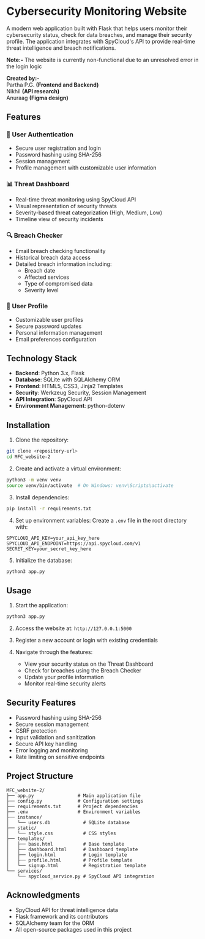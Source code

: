 # Cybersecurity Monitoring Website

A modern web application built with Flask that helps users monitor their cybersecurity status, check for data breaches, and manage their security profile. The application integrates with SpyCloud's API to provide real-time threat intelligence and breach notifications.

**Note:-** The website is currently non-functional due to an unresolved error in the login logic

**Created by:-**  
Partha P.G. **(Frontend and Backend)**  
Nikhil **(API research)**  
Anuraag **(Figma design)**  


## Features

### 🔐 User Authentication
- Secure user registration and login
- Password hashing using SHA-256
- Session management
- Profile management with customizable user information

### 📊 Threat Dashboard
- Real-time threat monitoring using SpyCloud API
- Visual representation of security threats
- Severity-based threat categorization (High, Medium, Low)
- Timeline view of security incidents

### 🔍 Breach Checker
- Email breach checking functionality
- Historical breach data access
- Detailed breach information including:
  - Breach date
  - Affected services
  - Type of compromised data
  - Severity level

### 👤 User Profile
- Customizable user profiles
- Secure password updates
- Personal information management
- Email preferences configuration

## Technology Stack

- **Backend**: Python 3.x, Flask
- **Database**: SQLite with SQLAlchemy ORM
- **Frontend**: HTML5, CSS3, Jinja2 Templates
- **Security**: Werkzeug Security, Session Management
- **API Integration**: SpyCloud API
- **Environment Management**: python-dotenv

## Installation

1. Clone the repository:
```bash
git clone <repository-url>
cd MFC_website-2
```

2. Create and activate a virtual environment:
```bash
python3 -m venv venv
source venv/bin/activate  # On Windows: venv\Scripts\activate
```

3. Install dependencies:
```bash
pip install -r requirements.txt
```

4. Set up environment variables:
Create a `.env` file in the root directory with:
```
SPYCLOUD_API_KEY=your_api_key_here
SPYCLOUD_API_ENDPOINT=https://api.spycloud.com/v1
SECRET_KEY=your_secret_key_here
```

5. Initialize the database:
```bash
python3 app.py
```

## Usage

1. Start the application:
```bash
python3 app.py
```

2. Access the website at: `http://127.0.0.1:5000`

3. Register a new account or login with existing credentials

4. Navigate through the features:
   - View your security status on the Threat Dashboard
   - Check for breaches using the Breach Checker
   - Update your profile information
   - Monitor real-time security alerts

## Security Features

- Password hashing using SHA-256
- Secure session management
- CSRF protection
- Input validation and sanitization
- Secure API key handling
- Error logging and monitoring
- Rate limiting on sensitive endpoints

## Project Structure

```
MFC_website-2/
├── app.py                # Main application file
├── config.py             # Configuration settings
├── requirements.txt      # Project dependencies
├── .env                  # Environment variables
├── instance/            
│   └── users.db            # SQLite database
├── static/
│   └── style.css           # CSS styles
├── templates/
│   ├── base.html           # Base template
│   ├── dashboard.html      # Dashboard template
│   ├── login.html          # Login template
│   ├── profile.html        # Profile template
│   └── signup.html         # Registration template
└── services/
    └── spycloud_service.py # SpyCloud API integration
```

## Acknowledgments

- SpyCloud API for threat intelligence data
- Flask framework and its contributors
- SQLAlchemy team for the ORM
- All open-source packages used in this project
